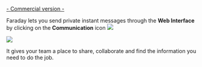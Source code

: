 [- Commercial version -](https://www.faradaysec.com/#download)

Faraday lets you send private instant messages through the **Web Interface** by clicking on the **Communication** icon ![](https://raw.github.com/wiki/infobyte/faraday/images/faraday_comm_icono.png)

![](https://raw.github.com/wiki/infobyte/faraday/images/faraday_comm_chat.png)

It gives your team a place to share, collaborate and find the information you need to do the job.